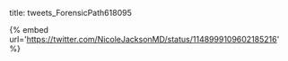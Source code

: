 title: tweets_ForensicPath618095

{% embed url='https://twitter.com/NicoleJacksonMD/status/1148999109602185216' %}
